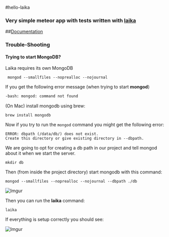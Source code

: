 #hello-laika

### Very simple meteor app with tests written with [laika](http://arunoda.github.io/laika/)

##[Documentation](http://arunoda.github.io/laika/)

### Trouble-Shooting

#### Trying to start MongoDB?

Laika requires its own MongoDB 
```
 mongod --smallfiles --noprealloc --nojournal
```

If you get the following error message (when trying to start **mongod**)

```sh
-bash: mongod: command not found
```

(On Mac) install mongodb using brew:

```
brew install mongodb
```

Now if you try to run the `mongod` command you might get the following error:

```
ERROR: dbpath (/data/db/) does not exist.
Create this directory or give existing directory in --dbpath.
```

We are going to opt for creating a db path in our project 
and tell mongod about it when we start the server.

```
mkdir db
```
Then (from inside the project directory) start mongodb with this command:

```
mongod --smallfiles --noprealloc --nojournal --dbpath ./db
```
![Imgur](http://i.imgur.com/p24irjR.png)



Then you can run the **laika** command:

```
laika
```

If everything is setup correctly you should see:

![Imgur](http://i.imgur.com/jxb7py2.png)